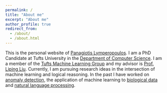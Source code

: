 ```yaml
---
permalink: /
title: "About me"
excerpt: "About me"
author_profile: true
redirect_from: 
  - /about/
  - /about.html
---
```


This is the personal website of [Panagiotis Lymperopoulos](panlybero.github.io). I am a PhD Candidate at Tufts University in the [Department of Computer Science](https://www.cs.tufts.edu/). I am a member of the [Tufts Machine Learning Group](https://www.cs.tufts.edu/research/ml/index.html) and my advisor is [Prof. Liping Liu](https://www.eecs.tufts.edu/~liulp/). Currently, I am pursuing research ideas in the intersection of machine learning and logical reasoning. In the past I have worked on [anomaly detection](panlybero.github.io/publications), the application of machine learning to [biological data](panlybero.github.io/publications) and [natural language processing](panlybero.github.io/publications). 